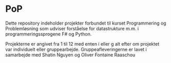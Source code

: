 # PoP
Dette repository indeholder projekter forbundet til kurset Programmering og Problemløsning som udviser forståelse for datastrukture m.m. i programmeringssprogene F# og Python.
 
Projekterne er angivet fra 1 til 12 med enten i eller g alt efter om projektet var individuelt eller gruppearbejde. Gruppeafleveringerne er lavet i samarbejde med Shatin Nguyen og Oliver Fontaine Raaschou
